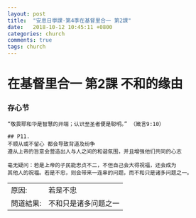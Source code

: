 ```yaml
---
layout: post
title:  "安息日學課-第4季在基督里合一 第2課"
date:   2018-10-12 10:45:11 +0800
categories: church
comments: true
tags: church 
---
```



# 在基督里合一 第2課 不和的缘由

### 存心节
~~~
“敬畏耶和华是智慧的开端；认识至圣者便是聪明。” （箴言9:10）
~~~

~~~
## P11.
不顺从或不留心 都会导致背道及纷争
遵从上帝的旨意会营造出人与人之间的和谐氛围，并且增强他们共同的心志

毫无疑问：若是上帝的子民能忠贞不二，不但自己会大得祝福，还会成为
其他人的祝福。若是不忠，则会带来一连串的问题，而不和只是诸多问题之一。
~~~

|   |   | 
|---|---|
|原因:| 若是不忠  |
| 問道結果: |  不和只是诸多问题之一 |  


